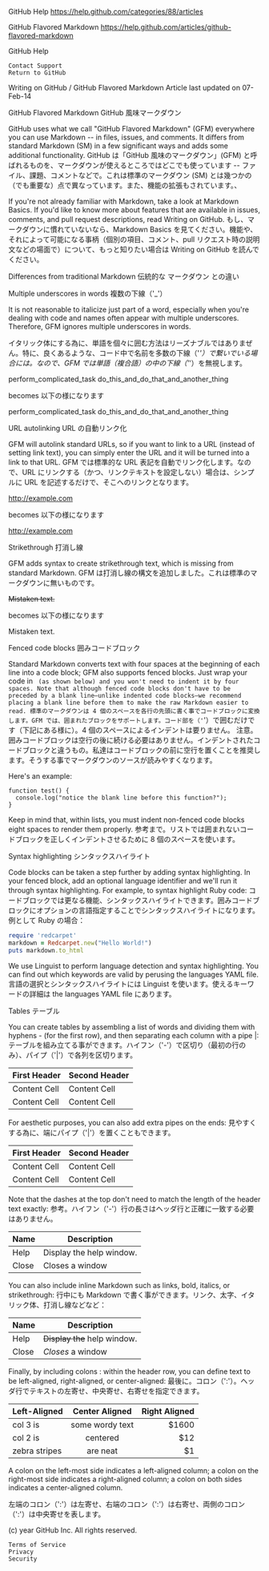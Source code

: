 GitHub Help
https://help.github.com/categories/88/articles

GitHub Flavored Markdown
https://help.github.com/articles/github-flavored-markdown




GitHub Help

    Contact Support
    Return to GitHub

Writing on GitHub / GitHub Flavored Markdown
Article last updated on 07-Feb-14


GitHub Flavored Markdown
GitHub 風味マークダウン

GitHub uses what we call "GitHub Flavored Markdown" (GFM) everywhere you can use Markdown -- in files, issues, and comments. It differs from standard Markdown (SM) in a few significant ways and adds some additional functionality.
GitHub は「GitHub 風味のマークダウン」(GFM) と呼ばれるものを、マークダウンが使えるところではどこでも使っています -- ファイル、課題、コメントなどで。これは標準のマークダウン (SM) とは幾つかの（でも重要な）点で異なっています。また、機能の拡張もされています。、



If you're not already familiar with Markdown, take a look at Markdown Basics. If you'd like to know more about features that are available in issues, comments, and pull request descriptions, read Writing on GitHub.
もし、マークダウンに慣れていないなら、Markdown Basics を見てください。機能や、それによって可能になる事柄（個別の項目、コメント、pull リクエスト時の説明文などの場面で）について、もっと知りたい場合は Writing on GitHub を読んでください。


Differences from traditional Markdown
伝統的な マークダウン との違い


Multiple underscores in words
複数の下線（'_'）

It is not reasonable to italicize just part of a word, especially when you're dealing with code and names often appear with multiple underscores. Therefore, GFM ignores multiple underscores in words.

イタリック体にする為に、単語を個々に囲む方法はリーズナブルではありまぜん。特に、良くあるような、コード中で名前を多数の下線（'_'）で繋いでいる場合には。なので、GFM では単語（複合語）の中の下線（'_'）を無視します。



perform_complicated_task
do_this_and_do_that_and_another_thing

becomes
以下の様になります

perform_complicated_task
do_this_and_do_that_and_another_thing



URL autolinking
URL の自動リンク化


GFM will autolink standard URLs, so if you want to link to a URL (instead of setting link text), you can simply enter the URL and it will be turned into a link to that URL.
GFM では標準的な URL 表記を自動でリンク化します。なので、URL にリンクする（かつ、リンクテキストを設定しない）場合は、シンプルに URL を記述するだけで、そこへのリンクとなります。

http://example.com

becomes
以下の様になります

http://example.com


Strikethrough
打消し線


GFM adds syntax to create strikethrough text, which is missing from standard Markdown.
GFM は打消し線の構文を追加しました。これは標準のマークダウンに無いものです。



~~Mistaken text.~~

becomes
以下の様になります

Mistaken text.




Fenced code blocks
囲みコードブロック

Standard Markdown converts text with four spaces at the beginning of each line into a code block; GFM also supports fenced blocks. Just wrap your code in ``` (as shown below) and you won't need to indent it by four spaces. Note that although fenced code blocks don't have to be preceded by a blank line―unlike indented code blocks―we recommend placing a blank line before them to make the raw Markdown easier to read.
標準のマークダウンは 4 個のスペースを各行の先頭に書く事でコードブロックに変換します。GFM では、囲まれたブロックをサポートします。コード部を（'```'）で囲むだけです（下記にある様に）。4 個のスペースによるインデントは要りません。
注意。囲みコードブロックは空行の後に続ける必要はありません。インデントされたコードブロックと違うもの。私達はコードブロックの前に空行を置くことを推奨します。そうする事でマークダウンのソースが読みやすくなります。


Here's an example:

```
function test() {
  console.log("notice the blank line before this function?");
}
```

Keep in mind that, within lists, you must indent non-fenced code blocks eight spaces to render them properly.
参考まで。リストでは囲まれないコードブロックを正しくインデントさせるために 8 個のスペースを使います。



Syntax highlighting
シンタックスハイライト

Code blocks can be taken a step further by adding syntax highlighting. In your fenced block, add an optional language identifier and we'll run it through syntax highlighting. For example, to syntax highlight Ruby code:
コードブロックでは更なる機能、シンタックスハイライトできます。囲みコードブロックにオプションの言語指定することでシンタックスハイライトになります。例として Ruby の場合：

```ruby
require 'redcarpet'
markdown = Redcarpet.new("Hello World!")
puts markdown.to_html
```

We use Linguist to perform language detection and syntax highlighting. You can find out which keywords are valid by perusing the languages YAML file.
言語の選択とシンタックスハイライトには Linguist を使います。使えるキーワードの詳細は the languages YAML file にあります。




Tables
テーブル


You can create tables by assembling a list of words and dividing them with hyphens - (for the first row), and then separating each column with a pipe |:
テーブルを組み立てる事ができます。ハイフン（'-'）で区切り（最初の行のみ）、パイプ（'|'）で各列を区切ります。


First Header  | Second Header
------------- | -------------
Content Cell  | Content Cell
Content Cell  | Content Cell

For aesthetic purposes, you can also add extra pipes on the ends:
見やすくする為に、端にパイプ（'|'）を置くこともできます。

| First Header  | Second Header |
| ------------- | ------------- |
| Content Cell  | Content Cell  |
| Content Cell  | Content Cell  |


Note that the dashes at the top don't need to match the length of the header text exactly:
参考。ハイフン（'-'）行の長さはヘッダ行と正確に一致する必要はありません。


| Name | Description          |
| ------------- | ----------- |
| Help      | Display the help window.|
| Close     | Closes a window     |


You can also include inline Markdown such as links, bold, italics, or strikethrough:
行中にも Markdown で書く事ができます。リンク、太字、イタリック体、打消し線などなど：

| Name | Description          |
| ------------- | ----------- |
| Help      | ~~Display the~~ help window.|
| Close     | _Closes_ a window     |


Finally, by including colons : within the header row, you can define text to be left-aligned, right-aligned, or center-aligned:
最後に。コロン（':'）。ヘッダ行でテキストの左寄せ、中央寄せ、右寄せを指定できます。


| Left-Aligned  | Center Aligned  | Right Aligned |
| :------------ |:---------------:| -----:|
| col 3 is      | some wordy text | $1600 |
| col 2 is      | centered        |   $12 |
| zebra stripes | are neat        |    $1 |

A colon on the left-most side indicates a left-aligned column; a colon on the right-most side indicates a right-aligned column; a colon on both sides indicates a center-aligned column.

左端のコロン（':'）は左寄せ、右端のコロン（':'）は右寄せ、両側のコロン（':'）は中央寄せを表します。



(c) year GitHub Inc. All rights reserved.

    Terms of Service
    Privacy
    Security

